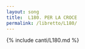 ```yaml
---
layout: song
title:  L180. PER LA CROCE
permalink: /libretto/L180/
---
```

{% include canti/L180.md %}   